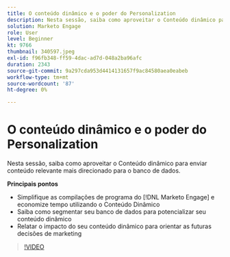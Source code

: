 ```yaml
---
title: O conteúdo dinâmico e o poder do Personalization
description: Nesta sessão, saiba como aproveitar o Conteúdo dinâmico para enviar conteúdo relevante mais direcionado para o banco de dados.
solution: Marketo Engage
role: User
level: Beginner
kt: 9766
thumbnail: 340597.jpeg
exl-id: f96fb348-ff59-4dac-ad7d-048a2ba96afc
duration: 2343
source-git-commit: 9a297cda953d4414131657f9ac84580aea0eabeb
workflow-type: tm+mt
source-wordcount: '87'
ht-degree: 0%

---
```


# O conteúdo dinâmico e o poder do Personalization

Nesta sessão, saiba como aproveitar o Conteúdo dinâmico para enviar conteúdo relevante mais direcionado para o banco de dados.

**Principais pontos**

* Simplifique as compilações de programa do [!DNL Marketo Engage] e economize tempo utilizando o Conteúdo Dinâmico
* Saiba como segmentar seu banco de dados para potencializar seu conteúdo dinâmico
* Relatar o impacto do seu conteúdo dinâmico para orientar as futuras decisões de marketing

>[!VIDEO](https://video.tv.adobe.com/v/340597/?quality=12&learn=on)
